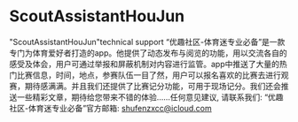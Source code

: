 # ScoutAssistantHouJun
"ScoutAssistantHouJun"technical support
“优趣社区-体育迷专业必备”是一款专门为体育爱好者打造的app。他提供了动态发布与阅览的功能，用以交流各自的感受及体会，用户可通过举报和屏蔽机制对内容进行监管。app中推送了大量的热门比赛信息，时间，地点，参赛队伍一目了然，用户可以报名喜欢的比赛去进行观赛，期待感满满。并且我们还提供了比赛记分功能，可用于现场记分。我们还会推送一些精彩文章，期待给您带来不错的体验……任何意见建议, 请联系我们:  “优趣社区-体育迷专业必备”官方邮箱: shufenzxcc@icloud.com

